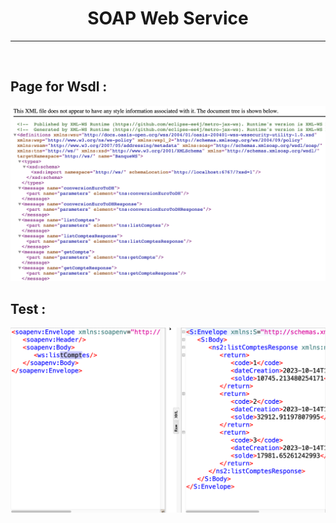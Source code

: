 <h1><center>SOAP Web Service</center></h1>
<hr>
<br>
<h2>Page for Wsdl :</h2>
<img src="captures/1.png">

<br>

<h2>Test :</h2>
<img src="captures/2.png">